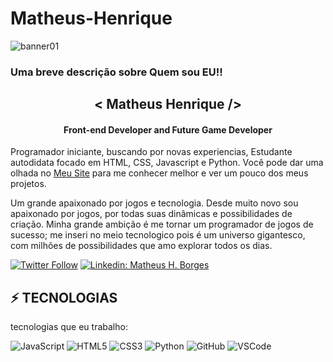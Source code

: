 # Matheus-Henrique
![banner01](https://user-images.githubusercontent.com/60525913/98497204-203c7e80-2222-11eb-818a-a1a749de0575.jpg)

<h3 aling="center">Uma breve descrição sobre Quem sou EU!!</h3>

<h2 align="center">< Matheus Henrique /></h2>
<h4 align="center">Front-end Developer and Future Game Developer</h4>

Programador iniciante, buscando por novas experiencias, Estudante autodidata focado em HTML, CSS, Javascript e Python. Você pode dar uma olhada no [Meu Site](https://matheus-hb42.github.io/Portfolio/) para me conhecer melhor e ver um pouco dos meus projetos.

Um grande apaixonado por jogos e tecnologia. Desde muito novo sou apaixonado por jogos, por todas suas dinâmicas e possibilidades de criação. Minha grande ambição é me tornar um programador de jogos de sucesso; me inseri no meio tecnologico pois é um universo gigantesco, com milhões de possibilidades que amo explorar todos os dias.


[![Twitter Follow](https://img.shields.io/twitter/follow/Matt_Henriq42?style=social)](https://twitter.com/Matt_Henriq42)
[![Linkedin: Matheus H. Borges](https://img.shields.io/badge/-Linkedin-blue?style=flat-square&logo=Linkedin&logoColor=white&link=https://www.linkedin.com/in/matheus-henrique-b-a20235126/)](https://www.linkedin.com/in/matheus-henrique-b-a20235126/)

## ⚡ TECNOLOGIAS

tecnologias que eu trabalho:

![JavaScript](https://img.shields.io/badge/-JavaScript-black?style=flat-square&logo=javascript)
![HTML5](https://img.shields.io/badge/-HTML5-E34F26?style=flat-square&logo=html5&logoColor=white)
![CSS3](https://img.shields.io/badge/-CSS3-1572B6?style=flat-square&logo=css3)
![Python](https://img.shields.io/badge/-Python-green)
![GitHub](https://img.shields.io/badge/-GitHub-181717?style=flat-square&logo=github)
![VSCode](https://img.shields.io/badge/-VSCode-007ACC?style=flat-square&logo=visual-studio-code&logoColor=white)

